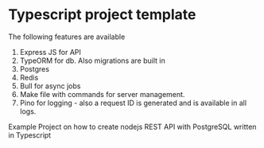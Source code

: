 # Typescript project template

The following features are available

1. Express JS for API
2. TypeORM for db. Also migrations are built in
3. Postgres
3. Redis
5. Bull for async jobs
6. Make file with commands for server management.
7. Pino for logging - also a request ID is generated and is available in all logs.


Example Project on how to create nodejs REST API with PostgreSQL written in Typescript
